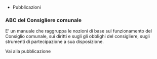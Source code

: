   * Pubblicazioni

###  ABC del Consigliere comunale

E’ un manuale che raggruppa le nozioni di base sul funzionamento del Consiglio
comunale, sui diritti e sugli gli obblighi del consigliere, sugli strumenti di
partecipazione a sua disposizione.

Vai alla pubblicazione

